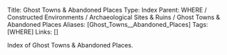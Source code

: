Title: Ghost Towns & Abandoned Places
Type: Index
Parent: WHERE / Constructed Environments / Archaeological Sites & Ruins / Ghost Towns & Abandoned Places
Aliases: [Ghost_Towns__Abandoned_Places]
Tags: [WHERE]
Links: []

Index of Ghost Towns & Abandoned Places.
